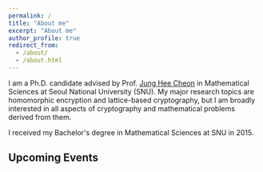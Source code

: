 ```yaml
---
permalink: /
title: "About me"
excerpt: "About me"
author_profile: true
redirect_from: 
  - /about/
  - /about.html
---
```


I am a Ph.D. candidate advised by Prof. [Jung Hee Cheon](http://www.math.snu.ac.kr/~jhcheon/xe2/) in Mathematical Sciences at Seoul National University (SNU).
My major research topics are homomorphic encryption and lattice-based cryptography, but I am broadly interested in all aspects of cryptography and mathematical problems derived from them. 

I received my Bachelor's degree in Mathematical Sciences at SNU in 2015.


## Upcoming Events

